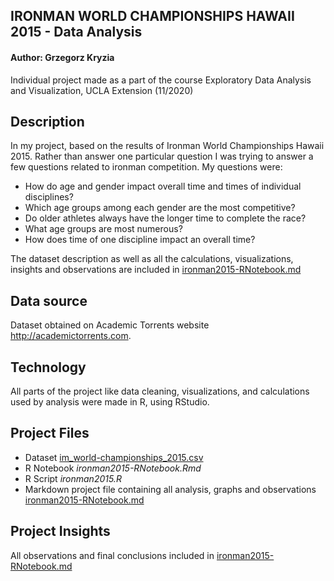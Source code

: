## IRONMAN WORLD CHAMPIONSHIPS HAWAII 2015 - Data Analysis
#### Author: Grzegorz Kryzia
Individual project made as a part of the course Exploratory Data Analysis and Visualization, UCLA Extension (11/2020)

## Description

In my project, based on the results of Ironman World Championships Hawaii 2015. Rather than answer one particular question I was trying to answer a few questions related to ironman competition. My questions were:    

* How do age and gender impact overall time and times of individual disciplines?
* Which age groups among each gender are the most competitive?
* Do older athletes always have the longer time to complete the race?
* What age groups are most numerous?
* How does time of one discipline impact an overall time?

The dataset description as well as all the calculations, visualizations, insights and observations are included in 
[ironman2015-RNotebook.md](ironman2015-RNotebook.md)

## Data source

Dataset obtained on Academic Torrents website <http://academictorrents.com>. 

## Technology

All parts of the project like data cleaning, visualizations, and calculations used by analysis were made in R, using RStudio.

## Project Files

* Dataset [im_world-championships_2015.csv](im_world-championships_2015.csv)
* R Notebook *ironman2015-RNotebook.Rmd*
* R Script *ironman2015.R*
* Markdown project file containing all analysis, graphs and observations [ironman2015-RNotebook.md](ironman2015-RNotebook.md) 

## Project Insights

All observations and final conclusions included in [ironman2015-RNotebook.md](ironman2015-RNotebook.md)


